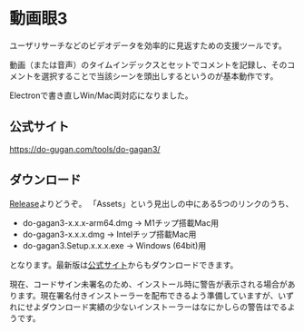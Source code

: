 # 動画眼3
ユーザリサーチなどのビデオデータを効率的に見返すための支援ツールです。

動画（または音声）のタイムインデックスとセットでコメントを記録し、そのコメントを選択することで当該シーンを頭出しするというのが基本動作です。

Electronで書き直しWin/Mac両対応になりました。

## 公式サイト
https://do-gugan.com/tools/do-gagan3/

## ダウンロード
[Release](https://github.com/do-gugan/do-gagan_electron/releases)よりどうぞ。
「Assets」という見出しの中にある5つのリンクのうち、

- do-gagan3-x.x.x-arm64.dmg → M1チップ搭載Mac用
- do-gagan3-x.x.x.dmg → Intelチップ搭載Mac用
- do-gagan3.Setup.x.x.x.exe → Windows (64bit)用
 
となります。最新版は[公式サイト](https://do-gugan.com/tools/do-gagan3/install.html)からもダウンロードできます。

現在、コードサイン未署名のため、インストール時に警告が表示される場合があります。現在署名付きインストーラーを配布できるよう準備していますが、いずれにせよダウンロード実績の少ないインストーラーはなにかしらの警告はでるようです。
